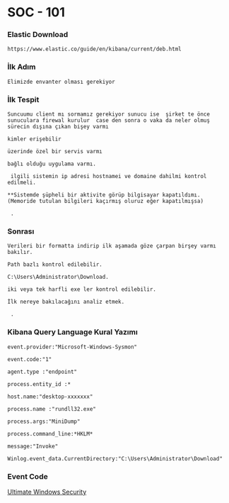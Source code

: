 # SOC - 101


### Elastic Download

``https://www.elastic.co/guide/en/kibana/current/deb.html``


### İlk Adım

`` Elimizde envanter olması gerekiyor ``

### İlk Tespit

``Suncuumu client mı sormamız gerekiyor
sunucu ise 
şirket te önce sunuculara firewal kurulur 
case den sonra o vaka da neler olmuş sürecin dışına çıkan bişey varmı
``

``kimler erişebilir``

``üzerinde özel bir servis varmı``

``bağlı olduğu uygulama varmı.``

`` ilgili sistemin ip adresi hostnamei ve domaine dahilmi kontrol edilmeli.``

``**Sistemde şüpheli bir aktivite görüp bilgisayar kapatıldımı. (Memoride tutulan bilgileri kaçırmış oluruz eğer kapatılmışsa) ``

`` .``


### Sonrası

``Verileri bir formatta indirip ilk aşamada göze çarpan birşey varmı bakılır.``

``Path bazlı kontrol edilebilir.``

``C:\Users\Administrator\Download.``

``iki veya tek harfli exe ler kontrol edilebilir.``

``İlk nereye bakılacağını analiz etmek.``

`` .``


### Kibana Query Language Kural Yazımı

``event.provider:"Microsoft-Windows-Sysmon"``

``event.code:"1"`` 

``agent.type :"endpoint"``  

``process.entity_id :* ``

``host.name:"desktop-xxxxxxx"`` 

``process.name :"rundll32.exe"`` 

``process.args:"MiniDump"``

``process.command_line:*HKLM*``

``message:"Invoke"``  

``Winlog.event_data.CurrentDirectory:"C:\Users\Administrator\Download"``  


### Event Code 

[Ultimate Windows Security](https://www.ultimatewindowssecurity.com/securitylog/encyclopedia/default.aspx)


